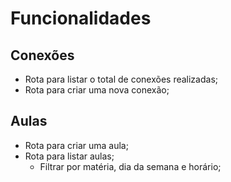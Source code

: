 # Funcionalidades

## Conexões

- Rota para listar o total de conexões realizadas;
- Rota para criar uma nova conexão;

## Aulas

- Rota para criar uma aula; 
- Rota para listar aulas;
    - Filtrar por matéria, dia da semana e horário;